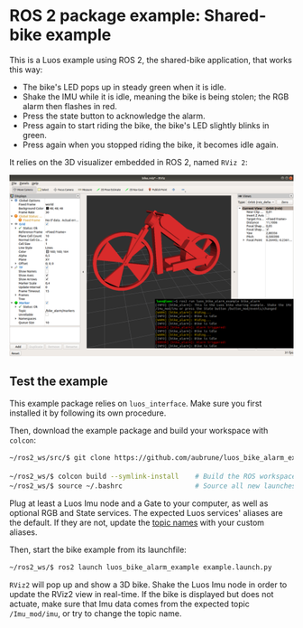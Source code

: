 # ROS 2 package example: Shared-bike example

This is a Luos example using ROS 2, the shared-bike application, that works this way:

* The bike's LED pops up in steady green when it is idle.
* Shake the IMU while it is idle, meaning the bike is being stolen; the RGB alarm then flashes in red.
* Press the state button to acknowledge the alarm.
* Press again to start riding the bike, the bike's LED slightly blinks in green.
* Press again when you stopped riding the bike, it becomes idle again.

It relies on the 3D visualizer embedded in ROS 2, named `RViz 2`:

![Shared-bike example](https://raw.githubusercontent.com/aubrune/luos_bike_alarm_example/master/doc/img/rviz.png)

## Test the example

This example package relies on `luos_interface`. Make sure you first installed it by following its own procedure.

Then, download the example package and build your workspace with `colcon`:
```bash
~/ros2_ws/src/$ git clone https://github.com/aubrune/luos_bike_alarm_example.git

~/ros2_ws/$ colcon build --symlink-install    # Build the ROS workspace
~/ros2_ws/$ source ~/.bashrc                  # Source all new launches messages and resources
```

Plug at least a Luos Imu node and a Gate to your computer, as well as optional RGB and State services. The expected Luos services' aliases are the default. If they are not, update the <a href="https://github.com/aubrune/luos_bike_alarm_example/blob/master/luos_bike_alarm_example/bike_alarm.py#L12-L15" target="_blank">topic names</a> with your custom aliases.

Then, start the bike example from its launchfile:
```bash
~/ros2_ws/$ ros2 launch luos_bike_alarm_example example.launch.py
```

`RViz2` will pop up and show a 3D bike. Shake the Luos Imu node in order to update the RViz2 view in real-time. If the bike is displayed but does not actuate, make sure that Imu data comes from the expected topic `/Imu_mod/imu`, or try to change the topic name.
